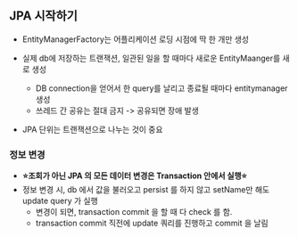 ## JPA 시작하기
* EntityManagerFactory는 어플리케이션 로딩 시점에 딱 한 개만 생성
* 실제 db에 저장하는 트랜잭션, 일관된 일을 할 때마다 새로운 EntityMaanger를 새로 생성
  * DB connection을 얻어서 한 query를 날리고 종료될 때마다 entitymanager 생성
  * 쓰레드 간 공유는 절대 금지 -> 공유되면 장애 발생

* JPA 단위는 트랜잭션으로 나누는 것이 중요

### 정보 변경
* **⭐조회가 아닌 JPA 의 모든 데이터 변경은 Transaction 안에서 실행⭐**
* 정보 변경 시, db 에서 값을 불러오고 persist 를 하지 않고 setName만 해도 update query 가 실행
  * 변경이 되면, transaction commit 을 할 때 다 check 를 함.
  * transaction commit 직전에 update 쿼리를 진행하고 commit 을 날림